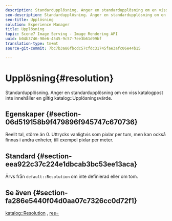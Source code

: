 ```yaml
---
description: Standardupplösning. Anger en standardupplösning om en viss katalogpost inte innehåller ett giltigt värde för katalogupplösning.
seo-description: Standardupplösning. Anger en standardupplösning om en viss katalogpost inte innehåller ett giltigt värde för katalogupplösning.
seo-title: Upplösning
solution: Experience Manager
title: Upplösning
topic: Scene7 Image Serving - Image Rendering API
uuid: b04b3746-90e6-4545-9c57-7ee3b61d99bf
translation-type: tm+mt
source-git-commit: 7bc7b3a86fbcdc57cfdc31745fae3afc06e44b15

---
```



# Upplösning{#resolution}

Standardupplösning. Anger en standardupplösning om en viss katalogpost inte innehåller en giltig katalog::Upplösningsvärde.

## Egenskaper {#section-06d519158b9f479896f945747c670736}

Reellt tal, större än 0. Uttrycks vanligtvis som pixlar per tum, men kan också finnas i andra enheter, till exempel pixlar per meter.

## Standard {#section-eea922c37c224e1dbcab3bc53ee13aca}

Ärvs från `default::Resolution` om inte definierad eller om tom.

## Se även {#section-fa286e5440f04d0aa07c7326cc0d72f1}

[katalog::Resolution](../../../../../ir-api/material-cat/image-rendering-api-ref/c-ir-material-catalog/c-ir-material-data-reference/r-ir-resolution-dataref.md#reference-6a2d64c2d72b438fade58a3391569da7) , [res=](../../../../../ir-api/http-protocol/image-rendering-api-ref/c-ir-http-protocol-ref/c-ir-http-protocol-command-reference/r-ir-res.md#reference-0ad9de8887144c83a6db97b4994f7c04)
